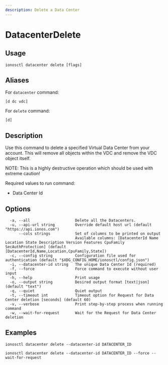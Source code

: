 ```yaml
---
description: Delete a Data Center
---
```


# DatacenterDelete

## Usage

```text
ionosctl datacenter delete [flags]
```

## Aliases

For `datacenter` command:

```text
[d dc vdc]
```

For `delete` command:

```text
[d]
```

## Description

Use this command to delete a specified Virtual Data Center from your account. This will remove all objects within the VDC and remove the VDC object itself.

NOTE: This is a highly destructive operation which should be used with extreme caution!

Required values to run command:

* Data Center Id

## Options

```text
  -a, --all                    Delete all the Datacenters.
  -u, --api-url string         Override default host url (default "https://api.ionos.com")
      --cols strings           Set of columns to be printed on output 
                               Available columns: [DatacenterId Name Location State Description Version Features CpuFamily SecAuthProtection] (default [DatacenterId,Name,Location,CpuFamily,State])
  -c, --config string          Configuration file used for authentication (default "$XDG_CONFIG_HOME/ionosctl/config.json")
  -i, --datacenter-id string   The unique Data Center Id (required)
  -f, --force                  Force command to execute without user input
  -h, --help                   Print usage
  -o, --output string          Desired output format [text|json] (default "text")
  -q, --quiet                  Quiet output
  -t, --timeout int            Timeout option for Request for Data Center deletion [seconds] (default 60)
  -v, --verbose                Print step-by-step process when running command
  -w, --wait-for-request       Wait for the Request for Data Center deletion
```

## Examples

```text
ionosctl datacenter delete --datacenter-id DATACENTER_ID

ionosctl datacenter delete --datacenter-id DATACENTER_ID --force --wait-for-request
```

